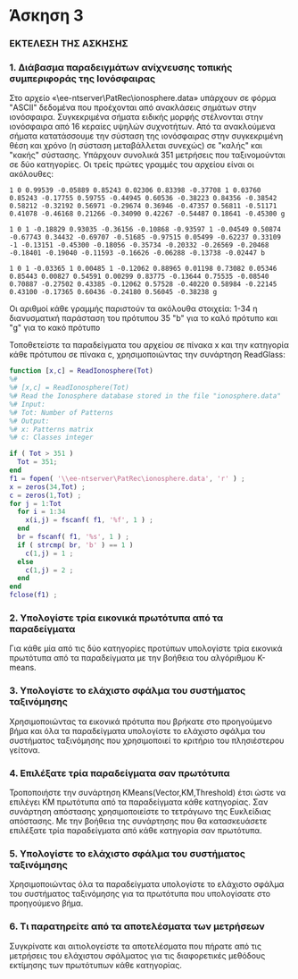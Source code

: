 # Άσκηση 3

### ΕΚΤΕΛΕΣΗ ΤΗΣ ΑΣΚΗΣΗΣ

### 1. Διάβασμα παραδειγμάτων ανίχνευσης τοπικής συμπεριφοράς της Ιονόσφαιρας
Στο αρχείο «\\ee-ntserver\PatRec\ionosphere.data» υπάρχουν σε φόρμα "ASCII" δεδομένα που προέχονται από ανακλάσεις σημάτων στην ιονόσφαιρα. Συγκεκριμένα σήματα ειδικής μορφής στέλνονται στην ιονόσφαιρα από 16 κεραίες υψηλών συχνοτήτων. Από τα ανακλούμενα σήματα κατατάσσουμε την σύσταση της ιονόσφαιρας στην συγκεκριμένη θέση και χρόνο (η σύσταση μεταβάλλεται συνεχώς) σε "καλής" και "κακής" σύστασης. Υπάρχουν συνολικά 351 μετρήσεις που ταξινομούνται σε δύο κατηγορίες.
Οι τρείς πρώτες γραμμές του αρχείου είναι οι ακόλουθες:

`
1 0 0.99539 -0.05889 0.85243 0.02306 0.83398 -0.37708 1 0.03760 0.85243 -0.17755 0.59755 -0.44945 0.60536 -0.38223 0.84356 -0.38542 0.58212 -0.32192 0.56971 -0.29674 0.36946 -0.47357 0.56811 -0.51171 0.41078 -0.46168 0.21266 -0.34090 0.42267 -0.54487 0.18641 -0.45300 g
`

`
1 0 1 -0.18829 0.93035 -0.36156 -0.10868 -0.93597 1 -0.04549 0.50874 -0.67743 0.34432 -0.69707 -0.51685 -0.97515 0.05499 -0.62237 0.33109 -1 -0.13151 -0.45300 -0.18056 -0.35734 -0.20332 -0.26569 -0.20468 -0.18401 -0.19040 -0.11593 -0.16626 -0.06288 -0.13738 -0.02447 b
`

`
1 0 1 -0.03365 1 0.00485 1 -0.12062 0.88965 0.01198 0.73082 0.05346 0.85443 0.00827 0.54591 0.00299 0.83775 -0.13644 0.75535 -0.08540 0.70887 -0.27502 0.43385 -0.12062 0.57528 -0.40220 0.58984 -0.22145 0.43100 -0.17365 0.60436 -0.24180 0.56045 -0.38238 g
`

Οι αριθμοί κάθε γραμμής παριστούν τα ακόλουθα στοιχεία:
1-34 η διανυσματική παράσταση του πρότυπου
35 "b" για το καλό πρότυπο και "g" για το κακό πρότυπο

Τοποθετείστε τα παραδείγματα του αρχείου σε πίνακα x και την κατηγορία κάθε πρότυπου σε πίνακα c, χρησιμοποιώντας την συνάρτηση ReadGlass:

```matlab
function [x,c] = ReadIonosphere(Tot)
%#
%# [x,c] = ReadIonosphere(Tot)
%# Read the Ionosphere database stored in the file "ionosphere.data"
%# Input:
%# Tot: Number of Patterns
%# Output:
%# x: Patterns matrix
%# c: Classes integer

if ( Tot > 351 )
  Tot = 351;
end
f1 = fopen( '\\ee-ntserver\PatRec\ionosphere.data', 'r' ) ;
x = zeros(34,Tot) ;
c = zeros(1,Tot) ;
for j = 1:Tot
  for i = 1:34
    x(i,j) = fscanf( f1, '%f', 1 ) ;
  end
  br = fscanf( f1, '%s', 1 ) ;
  if ( strcmp( br, 'b' ) == 1 )
    c(1,j) = 1 ;
  else
    c(1,j) = 2 ;
  end
end
fclose(f1) ;
```


### 2. Υπολογίστε τρία εικονικά πρωτότυπα από τα παραδείγματα
Για κάθε μία από τις δύο κατηγορίες προτύπων υπολογίστε τρία εικονικά πρωτότυπα από τα παραδείγματα με την βοήθεια του αλγόριθμου K-means.

### 3. Υπολογίστε το ελάχιστο σφάλμα του συστήματος ταξινόμησης
Χρησιμοποιώντας τα εικονικά πρότυπα που βρήκατε στο προηγούμενο βήμα και όλα τα παραδείγματα υπολογίστε το ελάχιστο σφάλμα του συστήματος ταξινόμησης που χρησιμοποιεί το κριτήριο του πλησιέστερου γείτονα.

### 4. Επιλέξατε τρία παραδείγματα σαν πρωτότυπα
Τροποποιήστε την συνάρτηση KMeans(Vector,KM,Threshold) έτσι ώστε να επιλέγει KM πρωτότυπα από τα παραδείγματα κάθε κατηγορίας. Σαν συνάρτηση απόστασης χρησιμοποιείστε το τετράγωνο της Ευκλείδιας απόστασης. Με την βοήθεια της συνάρτησης που θα κατασκευάσετε επιλέξατε τρία παραδείγματα από κάθε κατηγορία σαν πρωτότυπα.

### 5. Υπολογίστε το ελάχιστο σφάλμα του συστήματος ταξινόμησης
Χρησιμοποιώντας όλα τα παραδείγματα υπολογίστε το ελάχιστο σφάλμα του συστήματος ταξινόμησης για τα πρωτότυπα που υπολογίσατε στο προηγούμενο βήμα.

### 6. Τι παρατηρείτε από τα αποτελέσματα των μετρήσεων
Συγκρίνατε και αιτιολογείστε τα αποτελέσματα που πήρατε από τις μετρήσεις του ελάχιστου σφάλματος για τις διαφορετικές μεθόδους εκτίμησης των πρωτότυπων κάθε κατηγορίας.

